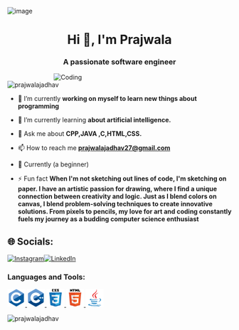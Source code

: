 ![image](https://github.com/Prajwalajadhav/Prajwalajadhav/assets/90131607/d5eeaea6-381e-4f1f-9474-bbf5b4b4bee9)

<h1 align="center">Hi 👋, I'm Prajwala</h1>
<h3 align="center">A passionate software engineer</h3>
<img align="right" alt="Coding" width="400" src="https://miro.medium.com/max/1400/1*qdAW1TjCN57h1lbuuzvchg.gif">


<p align="left"> <img src="https://komarev.com/ghpvc/?username=prajwalajadhav&label=Profile%20views&color=0e75b6&style=flat" alt="prajwalajadhav" /> </p>

- 🔭 I’m currently **working on myself to learn new things about programming**

- 🌱 I’m currently learning **about artificial intelligence.**

- 💬 Ask me about **CPP,JAVA ,C,HTML,CSS.**

- 📫 How to reach me **prajwalajadhav27@gmail.com**

- 🐼 Currently (a beginner)

- ⚡ Fun fact **When I'm not sketching out lines of code, I'm sketching on paper. I have an artistic passion for drawing, where I find a unique connection between creativity and logic. Just as I blend colors on canvas, I blend problem-solving techniques to create innovative solutions. From pixels to pencils, my love for art and coding constantly fuels my journey as a budding computer science enthusiast**
## 🌐 Socials:
[![Instagram](https://img.shields.io/badge/Instagram-%23E4405F.svg?logo=Instagram&logoColor=white)](https://www.instagram.com/praju510/)[![LinkedIn](https://img.shields.io/badge/LinkedIn-%230077B5.svg?logo=linkedin&logoColor=white)](https://www.linkedin.com/in/prajwala-jadhav-61b964276) 




<h3 align="left">Languages and Tools:</h3>
<p align="left"> <a href="https://www.cprogramming.com/" target="_blank" rel="noreferrer"> <img src="https://raw.githubusercontent.com/devicons/devicon/master/icons/c/c-original.svg" alt="c" width="40" height="40"/> </a> <a href="https://www.w3schools.com/cpp/" target="_blank" rel="noreferrer"> <img src="https://raw.githubusercontent.com/devicons/devicon/master/icons/cplusplus/cplusplus-original.svg" alt="cplusplus" width="40" height="40"/> </a> <a href="https://www.w3schools.com/css/" target="_blank" rel="noreferrer"> <img src="https://raw.githubusercontent.com/devicons/devicon/master/icons/css3/css3-original-wordmark.svg" alt="css3" width="40" height="40"/> </a> <a href="https://www.w3.org/html/" target="_blank" rel="noreferrer"> <img src="https://raw.githubusercontent.com/devicons/devicon/master/icons/html5/html5-original-wordmark.svg" alt="html5" width="40" height="40"/> </a> <a href="https://www.java.com" target="_blank" rel="noreferrer"> <img src="https://raw.githubusercontent.com/devicons/devicon/master/icons/java/java-original.svg" alt="java" width="40" height="40"/> </a> </p>

<p><img align="center" src="https://github-readme-stats.vercel.app/api/top-langs?username=prajwalajadhav&show_icons=true&locale=en&layout=compact" alt="prajwalajadhav" /></p>
